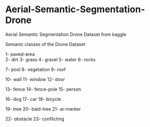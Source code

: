 # Aerial-Semantic-Segmentation-Drone
Aerial Semantic Segmentation Drone Dataset from kaggle

Semanic classes of the Drone Dataset 

1- paved-area  
2- dirt 
3- grass
4- gravel
5- water   6- rocks

7- pool       8- vegetation  9- roof

10- wall      11- window     12- door

13- fence     14- fence-pole  15- person

16- dog       17- car         18- bicycle

19- tree     20- bald-tree    21- ar-marker

22- obstacle    23- conflicting

